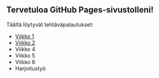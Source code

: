 ## Tervetuloa GitHub Pages-sivustolleni! ##
Täältä löytyvät tehtäväpalautukset:
- [Viikko 1](vko1.html)
- [Viikko 2](vko2.md)
- Viikko 4
- Viikko 5
- Viikko 6
- Harjoitustyö
